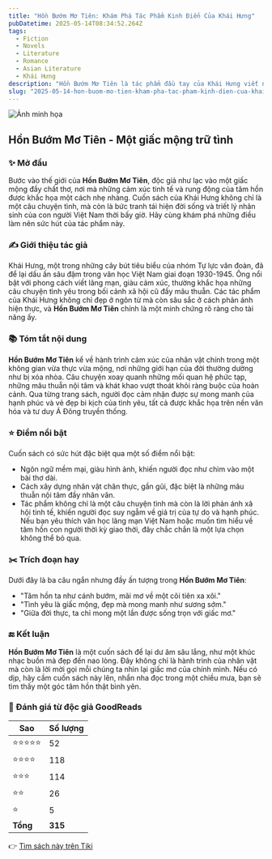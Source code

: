 ```yaml
---
title: "Hồn Bướm Mơ Tiên: Khám Phá Tác Phẩm Kinh Điển Của Khái Hưng"
pubDatetime: 2025-05-14T08:34:52.264Z
tags:
  - Fiction
  - Novels
  - Literature
  - Romance
  - Asian Literature
  - Khái Hưng
description: "Hồn Bướm Mơ Tiên là tác phẩm đầu tay của Khái Hưng viết năm 1933, và cũng là tác phẩm đầu tiên của Tự Lực Văn Đoàn. Mặc dù chỉ là truyện ngắn vỏn vẹn chừng một trăm trang giấy, nhưng nó lại là tác phẩm nổi tiếng nhất của Khái Hưng, được nhiều người say mê, hâm mộ, cũng được coi là tác phẩm thành công nhất của ông. Một truyện tình lãng mạn tuyệt vời, bay bướm y như các truyện ngắn của Ivan Tourgueniev, giá trị nghệ thuật rất cao, tâm lý nhân vật sâu sắc thể hiện sự tranh đấu giằng co giữa tình yêu và lòng mộ đạo ở nội tâm một người đệ tử xuất gia, nó cũng là một trong những tác phẩm giá trị nhất của nền văn học cận đại và hiện đại nước nhà."
slug: "2025-05-14-hon-buom-mo-tien-kham-pha-tac-pham-kinh-dien-cua-khai-hung"
---
```


![Ảnh minh họa](https://images-na.ssl-images-amazon.com/images/S/compressed.photo.goodreads.com/books/1398420153i/18686159.jpg) 

## Hồn Bướm Mơ Tiên - Một giấc mộng trữ tình

### ✨ Mở đầu  
Bước vào thế giới của **Hồn Bướm Mơ Tiên**, độc giả như lạc vào một giấc mộng đầy chất thơ, nơi mà những cảm xúc tinh tế và rung động của tâm hồn được khắc họa một cách nhẹ nhàng. Cuốn sách của Khái Hưng không chỉ là một câu chuyện tình, mà còn là bức tranh tái hiện đời sống và triết lý nhân sinh của con người Việt Nam thời bấy giờ. Hãy cùng khám phá những điều làm nên sức hút của tác phẩm này.

### ✍️ Giới thiệu tác giả  
Khái Hưng, một trong những cây bút tiêu biểu của nhóm Tự lực văn đoàn, đã để lại dấu ấn sâu đậm trong văn học Việt Nam giai đoạn 1930-1945. Ông nổi bật với phong cách viết lãng mạn, giàu cảm xúc, thường khắc họa những câu chuyện tình yêu trong bối cảnh xã hội cũ đầy mâu thuẫn. Các tác phẩm của Khái Hưng không chỉ đẹp ở ngôn từ mà còn sâu sắc ở cách phản ánh hiện thực, và **Hồn Bướm Mơ Tiên** chính là một minh chứng rõ ràng cho tài năng ấy.

### 📚 Tóm tắt nội dung  
**Hồn Bướm Mơ Tiên** kể về hành trình cảm xúc của nhân vật chính trong một không gian vừa thực vừa mộng, nơi những giới hạn của đời thường dường như bị xóa nhòa. Câu chuyện xoay quanh những mối quan hệ phức tạp, những mâu thuẫn nội tâm và khát khao vượt thoát khỏi ràng buộc của hoàn cảnh. Qua từng trang sách, người đọc cảm nhận được sự mong manh của hạnh phúc và vẻ đẹp bi kịch của tình yêu, tất cả được khắc họa trên nền văn hóa và tư duy Á Đông truyền thống.

### ⭐ Điểm nổi bật  
Cuốn sách có sức hút đặc biệt qua một số điểm nổi bật:  
- Ngôn ngữ mềm mại, giàu hình ảnh, khiến người đọc như chìm vào một bài thơ dài.  
- Cách xây dựng nhân vật chân thực, gần gũi, đặc biệt là những mâu thuẫn nội tâm đầy nhân văn.  
- Tác phẩm không chỉ là một câu chuyện tình mà còn là lời phản ánh xã hội tinh tế, khiến người đọc suy ngẫm về giá trị của tự do và hạnh phúc.  
Nếu bạn yêu thích văn học lãng mạn Việt Nam hoặc muốn tìm hiểu về tâm hồn con người thời kỳ giao thời, đây chắc chắn là một lựa chọn không thể bỏ qua.

### ✂️ Trích đoạn hay  
Dưới đây là ba câu ngắn nhưng đầy ấn tượng trong **Hồn Bướm Mơ Tiên**:  
- "Tâm hồn ta như cánh bướm, mãi mơ về một cõi tiên xa xôi."  
- "Tình yêu là giấc mộng, đẹp mà mong manh như sương sớm."  
- "Giữa đời thực, ta chỉ mong một lần được sống trọn với giấc mơ."  

### 🔚 Kết luận  
**Hồn Bướm Mơ Tiên** là một cuốn sách để lại dư âm sâu lắng, như một khúc nhạc buồn mà đẹp đến nao lòng. Đây không chỉ là hành trình của nhân vật mà còn là lời mời gọi mỗi chúng ta nhìn lại giấc mơ của chính mình. Nếu có dịp, hãy cầm cuốn sách này lên, nhẩn nha đọc trong một chiều mưa, bạn sẽ tìm thấy một góc tâm hồn thật bình yên.


### 💖 Đánh giá từ độc giả GoodReads

| Sao    | Số lượng |
|--------|----------|
| ⭐⭐⭐⭐⭐ | 52 |
| ⭐⭐⭐⭐ | 118 |
| ⭐⭐⭐ | 114 |
| ⭐⭐ | 26 |
| ⭐ | 5 |
| **Tổng** | **315** |


👉 [Tìm sách này trên Tiki](https://tiki.vn/search?q=H%E1%BB%93n%20B%C6%B0%E1%BB%9Bm%20M%C6%A1%20Ti%C3%AAn)